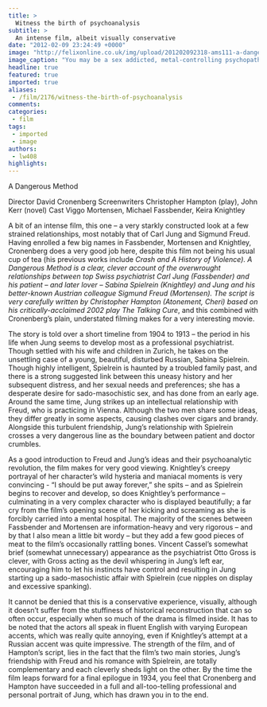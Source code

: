 ```yaml
---
title: >
  Witness the birth of psychoanalysis
subtitle: >
  An intense film, albeit visually conservative
date: "2012-02-09 23:24:49 +0000"
image: "http://felixonline.co.uk/img/upload/201202092318-ams111-a-dangerous-method-5.jpg"
image_caption: "You may be a sex addicted, metal-controlling psychopath – but I will always love you..."
headline: true
featured: true
imported: true
aliases:
 - /film/2176/witness-the-birth-of-psychoanalysis
comments:
categories:
 - film
tags:
 - imported
 - image
authors:
 - lw408
highlights:
---
```


A Dangerous Method

Director David Cronenberg
Screenwriters Christopher Hampton (play), John Kerr (novel)
Cast Viggo Mortensen, Michael Fassbender, Keira Knightley

A bit of an intense film, this one – a very starkly constructed look at a few strained relationships, most notably that of Carl Jung and Sigmund Freud. Having enrolled a few big names in Fassbender, Mortensen and Knightley, Cronenberg does a very good job here, despite this film not being his usual cup of tea (his previous works include _Crash _and _A History of Violence_). _A Dangerous Method_ is a clear, clever account of the overwrought relationships between top Swiss psychiatrist Carl Jung (Fassbender) and his patient – and later lover – Sabina Spielrein (Knightley) and Jung and his better-known Austrian colleague Sigmund Freud (Mortensen). The script is very carefully written by Christopher Hampton (_Atonement, Cheri_) based on his critically-acclaimed 2002 play_ The Talking Cure_, and this combined with Cronenberg’s plain, understated filming makes for a very interesting movie.

The story is told over a short timeline from 1904 to 1913 – the period in his life when Jung seems to develop most as a professional psychiatrist. Though settled with his wife and children in Zurich, he takes on the unsettling case of a young, beautiful, disturbed Russian, Sabina Spielrein. Though highly intelligent, Spielrein is haunted by a troubled family past, and there is a strong suggested link between this uneasy history and her subsequent distress, and her sexual needs and preferences; she has a desperate desire for sado-masochistic sex, and has done from an early age. Around the same time, Jung strikes up an intellectual relationship with Freud, who is practicing in Vienna. Although the two men share some ideas, they differ greatly in some aspects, causing clashes over cigars and brandy. Alongside this turbulent friendship, Jung’s relationship with Spielrein crosses a very dangerous line as the boundary between patient and doctor crumbles.

As a good introduction to Freud and Jung’s ideas and their psychoanalytic revolution, the film makes for very good viewing. Knightley’s creepy portrayal of her character’s wild hysteria and maniacal moments is very convincing - “I should be put away forever,” she spits – and as Spielrein begins to recover and develop, so does Knightley’s performance – culminating in a very complex character who is displayed beautifully; a far cry from the film’s opening scene of her kicking and screaming as she is forcibly carried into a mental hospital. The majority of the scenes between Fassbender and Mortensen are information-heavy and very rigorous – and by that I also mean a little bit wordy – but they add a few good pieces of meat to the film’s occasionally rattling bones. Vincent Cassel’s somewhat brief (somewhat unnecessary) appearance as the psychiatrist Otto Gross is clever, with Gross acting as the devil whispering in Jung’s left ear, encouraging him to let his instincts have control and resulting in Jung starting up a sado-masochistic affair with Spielrein (cue nipples on display and excessive spanking).

It cannot be denied that this is a conservative experience, visually, although it doesn’t suffer from the stuffiness of historical reconstruction that can so often occur, especially when so much of the drama is filmed inside. It has to be noted that the actors all speak in fluent English with varying European accents, which was really quite annoying, even if Knightley’s attempt at a Russian accent was quite impressive. The strength of the film, and of Hampton’s script, lies in the fact that the film’s two main stories, Jung’s friendship with Freud and his romance with Spielrein, are totally complementary and each cleverly sheds light on the other. By the time the film leaps forward for a final epilogue in 1934, you feel that Cronenberg and Hampton have succeeded in a full and all-too-telling professional and personal portrait of Jung, which has drawn you in to the end.

